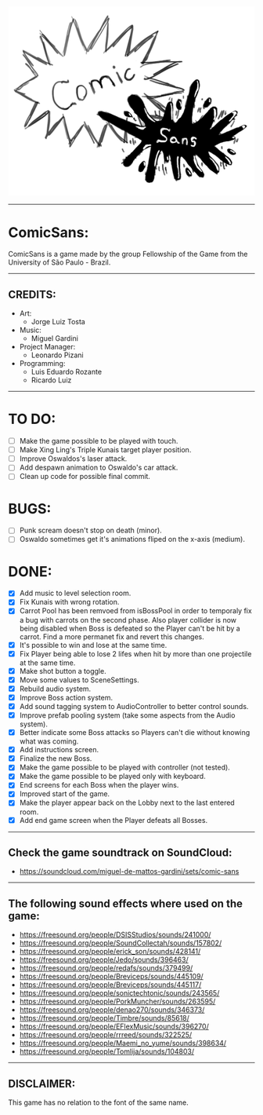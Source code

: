 ![ComicSans Logo](https://github.com/FellowshipOfTheGame/comic-sans/blob/cabral/ComicSans/Assets/Sprites/UI/Logo.png)

---

# ComicSans:

ComicSans is a game made by the group Fellowship of the Game from the University of São Paulo - Brazil.

---

## CREDITS:

- Art:
    - Jorge Luiz Tosta
- Music: 
    - Miguel Gardini
- Project Manager:
    - Leonardo Pizani
- Programming:
    - Luis Eduardo Rozante 
    - Ricardo Luiz

---

# TO DO:

- [ ] Make the game possible to be played with touch.
- [ ] Make Xing Ling's Triple Kunais target player position.
- [ ] Improve Oswaldos's laser attack.
- [ ] Add despawn animation to Oswaldo's car attack.
- [ ] Clean up code for possible final commit.

# BUGS:

- [ ] Punk scream doesn't stop on death (minor).
- [ ] Oswaldo sometimes get it's animations fliped on the x-axis (medium).

# DONE:

- [x] Add music to level selection room.
- [x] Fix Kunais with wrong rotation.
- [x] Carrot Pool has been remvoed from isBossPool in order to temporaly fix a bug with carrots on the second phase. Also player collider is now being disabled when Boss is defeated so the Player can't be hit by a carrot. Find a more permanet fix and revert this changes.
- [x] It's possible to win and lose at the same time.
- [x] Fix Player being able to lose 2 lifes when hit by more than one projectile at the same time.
- [x] Make shot button a toggle.
- [x] Move some values to SceneSettings.
- [x] Rebuild audio system.
- [x] Improve Boss action system.
- [x] Add sound tagging system to AudioController to better control sounds.
- [x] Improve prefab pooling system (take some aspects from the Audio system).
- [x] Better indicate some Boss attacks so Players can't die without knowing what was coming.
- [x] Add instructions screen.
- [x] Finalize the new Boss.
- [x] Make the game possible to be played with controller (not tested).
- [x] Make the game possible to be played only with keyboard.
- [x] End screens for each Boss when the player wins.
- [x] Improved start of the game.
- [x] Make the player appear back on the Lobby next to the last entered room.
- [x] Add end game screen when the Player defeats all Bosses.
  
---

## Check the game soundtrack on SoundCloud:

* https://soundcloud.com/miguel-de-mattos-gardini/sets/comic-sans

---

## The following sound effects where used on the game:

* https://freesound.org/people/DSISStudios/sounds/241000/
* https://freesound.org/people/SoundCollectah/sounds/157802/
* https://freesound.org/people/erick_son/sounds/428141/
* https://freesound.org/people/Jedo/sounds/396463/
* https://freesound.org/people/redafs/sounds/379499/
* https://freesound.org/people/Breviceps/sounds/445109/
* https://freesound.org/people/Breviceps/sounds/445117/
* https://freesound.org/people/sonictechtonic/sounds/243565/
* https://freesound.org/people/PorkMuncher/sounds/263595/
* https://freesound.org/people/denao270/sounds/346373/
* https://freesound.org/people/Timbre/sounds/85618/
* https://freesound.org/people/EFlexMusic/sounds/396270/
* https://freesound.org/people/rrreed/sounds/322525/
* https://freesound.org/people/Maemi_no_yume/sounds/398634/
* https://freesound.org/people/Tomlija/sounds/104803/

---

## DISCLAIMER: 
This game has no relation to the font of the same name.